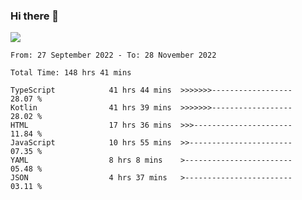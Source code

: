 ### Hi there 👋

<!--<a href="https://github.com/search?o=desc&q=author%3Abushiyi&s=committer-date&type=Commits">-->
<!--    <img align="center" height = "178" src="https://github-readme-stats.vercel.app/api?username=bushiyi&count_private=true&show_icons=true&theme=noctis_minimus&hide=contribs&include_all_commits=true" />-->
<!--</a>-->
<!--<a href="https://github.com/bushiyi?tab=repositories">-->
<!--    <img align="center" height = "178" src="https://github-readme-stats.vercel.app/api/top-langs/?username=bushiyi&count_private=true&theme=noctis_minimus" />-->
<!--</a>-->
 
<!-- [![Ashutosh's github activity graph](https://activity-graph.herokuapp.com/graph?username=bushiyi&theme=react&bg_color=1B2932&point=698B69&line=698B69)](https://github.com/ashutosh00710/github-readme-activity-graph)
 -->


![](https://raw.githubusercontent.com/bushiyi/bushiyi/master/assets/github-contribution-grid-snake.svg)

<!--START_SECTION:waka-->

```text
From: 27 September 2022 - To: 28 November 2022

Total Time: 148 hrs 41 mins

TypeScript            41 hrs 44 mins  >>>>>>>------------------   28.07 %
Kotlin                41 hrs 39 mins  >>>>>>>------------------   28.02 %
HTML                  17 hrs 36 mins  >>>----------------------   11.84 %
JavaScript            10 hrs 55 mins  >>-----------------------   07.35 %
YAML                  8 hrs 8 mins    >------------------------   05.48 %
JSON                  4 hrs 37 mins   >------------------------   03.11 %
```

<!--END_SECTION:waka-->

